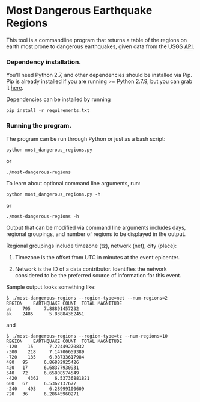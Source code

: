 # Most Dangerous Earthquake Regions

This tool is a commandline program that returns a table of the regions on earth most prone to dangerous earthquakes, given data from the USGS [API](http://earthquake.usgs.gov/fdsnws/event/1/).

### Dependency installation.

You'll need Python 2.7, and other dependencies should be installed via Pip.  Pip is already installed if you are 
running >= Python 2.7.9, but you can grab it [here](https://pip.pypa.io/en/stable/installing/).

Dependencies can be installed by running 
```
pip install -r requirements.txt
```

### Running the program.

The program can be run through Python or just as a bash script:
```
python most_dangerous_regions.py 
```
or
```
./most-dangerous-regions
```

To learn about optional command line arguments, run:
```
python most_dangerous_regions.py -h
```
or
```
./most-dangerous-regions -h
```

Output that can be modified via command line arguments includes days, regional groupings, and number of regions to be displayed in the output.

Regional groupings include timezone (tz), network (net), city (place):  

1. Timezone is the offset from UTC in minutes at the event epicenter.

2. Network is the ID of a data contributor. Identifies the network considered to be the preferred source of information for this event.


Sample output looks something like:

```
$ ./most-dangerous-regions --region-type=net --num-regions=2
REGION    EARTHQUAKE COUNT  TOTAL MAGNITUDE
us    795     7.88891457232
ak    2485      5.83884362451
```

and

```
$ ./most-dangerous-regions --region-type=tz --num-regions=10
REGION    EARTHQUAKE COUNT  TOTAL MAGNITUDE
-120    15      7.22449270832
-300    218     7.14706659389
-720    135     6.98733617984
480   95      6.86882925426
420   17      6.68377930931
540   72      6.65808574549
-420    4362      6.53736881821
600   67      6.5362137677
-240    493     6.28999100609
720   36      6.28645960271
```
